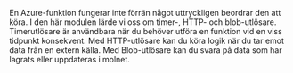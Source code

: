 En Azure-funktion fungerar inte förrän något uttryckligen beordrar den att köra. I den här modulen lärde vi oss om timer-, HTTP- och blob-utlösare. Timerutlösare är användbara när du behöver utföra en funktion vid en viss tidpunkt konsekvent. Med HTTP-utlösare kan du köra logik när du tar emot data från en extern källa. Med Blob-utlösare kan du svara på data som har lagrats eller uppdateras i molnet.
